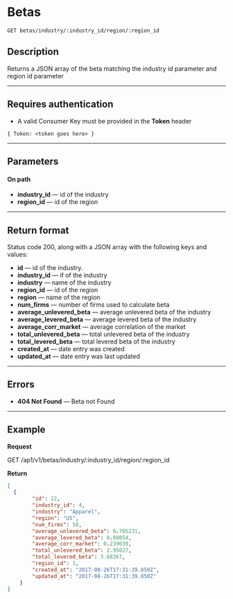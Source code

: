 # Betas

    GET betas/industry/:industry_id/region/:region_id

## Description
Returns a JSON array of the beta matching the industry id parameter and region id parameter

***

## Requires authentication
* A valid Consumer Key must be provided in the **Token** header

```
{ Token: <token goes here> }
```

***

## Parameters

#### On path

- **industry_id** — id of the industry
- **region_id** — id of the region

***

## Return format
Status code 200, along with a JSON array with the following keys and values:

- **id** — id of the industry.
- **industry_id** — if of the industry
- **industry** — name of the industry
- **region_id** — id of the region
- **region** — name of the region
- **num_firms** — number of firms used to calculate beta
- **average_unlevered_beta** — average unlevered beta of the industry
- **average_levered_beta** — average levered beta of the industry
- **average_corr_market** — average correlation of the market
- **total_unlevered_beta** — total unlevered beta of the industry
- **total_levered_beta** — total levered beta of the industry
- **created_at** — date entry was created
- **updated_at** — date entry was last updated

***

## Errors

- **404 Not Found** — Beta not Found

***

## Example
**Request**

  GET  /ap1/v1/betas/industry/:industry_id/region/:region_id

**Return**
``` json
[
  {
        "id": 22,
        "industry_id": 4,
        "industry": "Apparel",
        "region": "US",
        "num_firms": 58,
        "average_unlevered_beta": 0.705231,
        "average_levered_beta": 0.88054,
        "average_corr_market": 0.239039,
        "total_unlevered_beta": 2.95027,
        "total_levered_beta": 3.68367,
        "region_id": 1,
        "created_at": "2017-08-26T17:31:39.850Z",
        "updated_at": "2017-08-26T17:31:39.850Z"
    }
]
```
